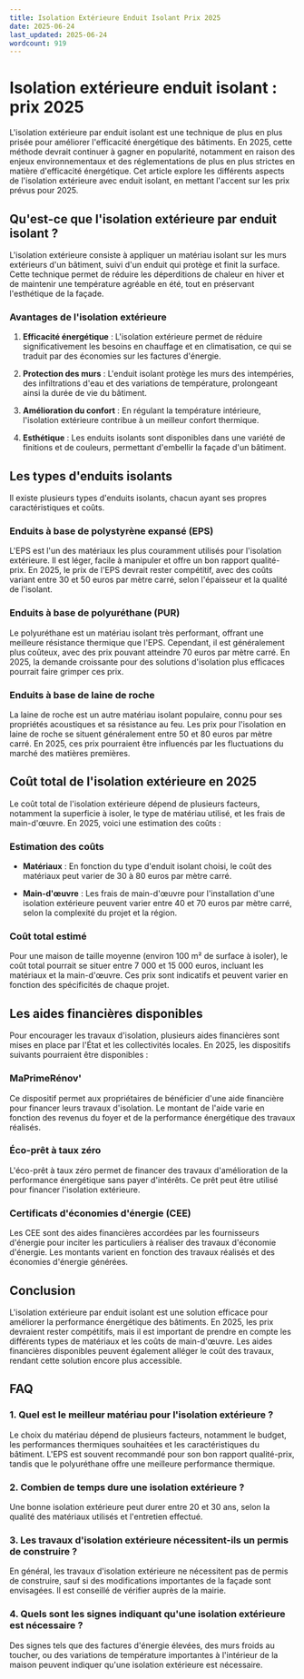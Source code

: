 ```yaml
---
title: Isolation Extérieure Enduit Isolant Prix 2025
date: 2025-06-24
last_updated: 2025-06-24
wordcount: 919
---
```


# Isolation extérieure enduit isolant : prix 2025

L'isolation extérieure par enduit isolant est une technique de plus en plus prisée pour améliorer l'efficacité énergétique des bâtiments. En 2025, cette méthode devrait continuer à gagner en popularité, notamment en raison des enjeux environnementaux et des réglementations de plus en plus strictes en matière d'efficacité énergétique. Cet article explore les différents aspects de l'isolation extérieure avec enduit isolant, en mettant l'accent sur les prix prévus pour 2025.

## Qu'est-ce que l'isolation extérieure par enduit isolant ?

L'isolation extérieure consiste à appliquer un matériau isolant sur les murs extérieurs d'un bâtiment, suivi d'un enduit qui protège et finit la surface. Cette technique permet de réduire les déperditions de chaleur en hiver et de maintenir une température agréable en été, tout en préservant l'esthétique de la façade.

### Avantages de l'isolation extérieure

1. **Efficacité énergétique** : L'isolation extérieure permet de réduire significativement les besoins en chauffage et en climatisation, ce qui se traduit par des économies sur les factures d'énergie.
   
2. **Protection des murs** : L'enduit isolant protège les murs des intempéries, des infiltrations d'eau et des variations de température, prolongeant ainsi la durée de vie du bâtiment.

3. **Amélioration du confort** : En régulant la température intérieure, l'isolation extérieure contribue à un meilleur confort thermique.

4. **Esthétique** : Les enduits isolants sont disponibles dans une variété de finitions et de couleurs, permettant d'embellir la façade d'un bâtiment.

## Les types d'enduits isolants

Il existe plusieurs types d'enduits isolants, chacun ayant ses propres caractéristiques et coûts.

### Enduits à base de polystyrène expansé (EPS)

L'EPS est l'un des matériaux les plus couramment utilisés pour l'isolation extérieure. Il est léger, facile à manipuler et offre un bon rapport qualité-prix. En 2025, le prix de l'EPS devrait rester compétitif, avec des coûts variant entre 30 et 50 euros par mètre carré, selon l'épaisseur et la qualité de l'isolant.

### Enduits à base de polyuréthane (PUR)

Le polyuréthane est un matériau isolant très performant, offrant une meilleure résistance thermique que l'EPS. Cependant, il est généralement plus coûteux, avec des prix pouvant atteindre 70 euros par mètre carré. En 2025, la demande croissante pour des solutions d'isolation plus efficaces pourrait faire grimper ces prix.

### Enduits à base de laine de roche

La laine de roche est un autre matériau isolant populaire, connu pour ses propriétés acoustiques et sa résistance au feu. Les prix pour l'isolation en laine de roche se situent généralement entre 50 et 80 euros par mètre carré. En 2025, ces prix pourraient être influencés par les fluctuations du marché des matières premières.

## Coût total de l'isolation extérieure en 2025

Le coût total de l'isolation extérieure dépend de plusieurs facteurs, notamment la superficie à isoler, le type de matériau utilisé, et les frais de main-d'œuvre. En 2025, voici une estimation des coûts :

### Estimation des coûts

- **Matériaux** : En fonction du type d'enduit isolant choisi, le coût des matériaux peut varier de 30 à 80 euros par mètre carré.
  
- **Main-d'œuvre** : Les frais de main-d'œuvre pour l'installation d'une isolation extérieure peuvent varier entre 40 et 70 euros par mètre carré, selon la complexité du projet et la région.

### Coût total estimé

Pour une maison de taille moyenne (environ 100 m² de surface à isoler), le coût total pourrait se situer entre 7 000 et 15 000 euros, incluant les matériaux et la main-d'œuvre. Ces prix sont indicatifs et peuvent varier en fonction des spécificités de chaque projet.

## Les aides financières disponibles

Pour encourager les travaux d'isolation, plusieurs aides financières sont mises en place par l'État et les collectivités locales. En 2025, les dispositifs suivants pourraient être disponibles :

### MaPrimeRénov'

Ce dispositif permet aux propriétaires de bénéficier d'une aide financière pour financer leurs travaux d'isolation. Le montant de l'aide varie en fonction des revenus du foyer et de la performance énergétique des travaux réalisés.

### Éco-prêt à taux zéro

L'éco-prêt à taux zéro permet de financer des travaux d'amélioration de la performance énergétique sans payer d'intérêts. Ce prêt peut être utilisé pour financer l'isolation extérieure.

### Certificats d'économies d'énergie (CEE)

Les CEE sont des aides financières accordées par les fournisseurs d'énergie pour inciter les particuliers à réaliser des travaux d'économie d'énergie. Les montants varient en fonction des travaux réalisés et des économies d'énergie générées.

## Conclusion

L'isolation extérieure par enduit isolant est une solution efficace pour améliorer la performance énergétique des bâtiments. En 2025, les prix devraient rester compétitifs, mais il est important de prendre en compte les différents types de matériaux et les coûts de main-d'œuvre. Les aides financières disponibles peuvent également alléger le coût des travaux, rendant cette solution encore plus accessible.

## FAQ

### 1. Quel est le meilleur matériau pour l'isolation extérieure ?

Le choix du matériau dépend de plusieurs facteurs, notamment le budget, les performances thermiques souhaitées et les caractéristiques du bâtiment. L'EPS est souvent recommandé pour son bon rapport qualité-prix, tandis que le polyuréthane offre une meilleure performance thermique.

### 2. Combien de temps dure une isolation extérieure ?

Une bonne isolation extérieure peut durer entre 20 et 30 ans, selon la qualité des matériaux utilisés et l'entretien effectué.

### 3. Les travaux d'isolation extérieure nécessitent-ils un permis de construire ?

En général, les travaux d'isolation extérieure ne nécessitent pas de permis de construire, sauf si des modifications importantes de la façade sont envisagées. Il est conseillé de vérifier auprès de la mairie.

### 4. Quels sont les signes indiquant qu'une isolation extérieure est nécessaire ?

Des signes tels que des factures d'énergie élevées, des murs froids au toucher, ou des variations de température importantes à l'intérieur de la maison peuvent indiquer qu'une isolation extérieure est nécessaire.